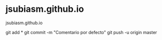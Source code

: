 
# jsubiasm.github.io
jsubiasm.github.io

git add *
git commit -m "Comentario por defecto"
git push -u origin master
